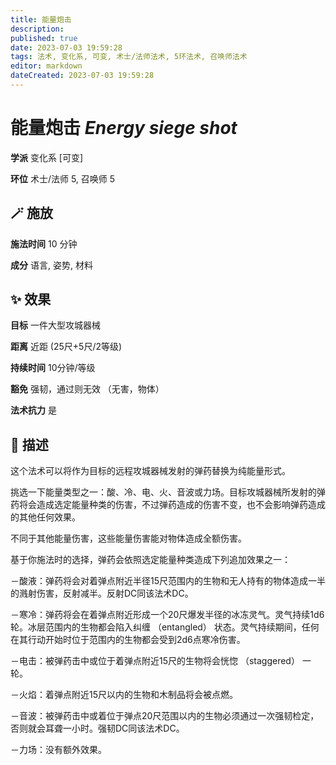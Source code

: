 ```yaml
---
title: 能量炮击
description: 
published: true
date: 2023-07-03 19:59:28
tags: 法术, 变化系, 可变, 术士/法师法术, 5环法术, 召唤师法术
editor: markdown
dateCreated: 2023-07-03 19:59:28
---
```


# **能量炮击** *Energy siege shot*

**学派** 变化系 \[可变\] 

**环位** 术士/法师 5, 召唤师 5

## 🪄 施放

**施法时间** 10 分钟

**成分** 语言, 姿势, 材料

## ✨ 效果 

**目标** 一件大型攻城器械 

**距离** 近距 (25尺+5尺/2等级)  

**持续时间** 10分钟/等级 

**豁免** 强韧，通过则无效 （无害，物体）

**法术抗力** 是

## 📖 描述

这个法术可以将作为目标的远程攻城器械发射的弹药替换为纯能量形式。

挑选一下能量类型之一：酸、冷、电、火、音波或力场。目标攻城器械所发射的弹药将会造成选定能量种类的伤害，不过弹药造成的伤害不变，也不会影响弹药造成的其他任何效果。

不同于其他能量伤害，这些能量伤害能对物体造成全额伤害。

基于你施法时的选择，弹药会依照选定能量种类造成下列追加效果之一：

－酸液：弹药将会对着弹点附近半径15尺范围内的生物和无人持有的物体造成一半的溅射伤害，反射减半。反射DC同该法术DC。

－寒冷：弹药将会在着弹点附近形成一个20尺爆发半径的冰冻灵气。灵气持续1d6轮。冰层范围内的生物都会陷入纠缠 （entangled） 状态。灵气持续期间，任何在其行动开始时位于范围内的生物都会受到2d6点寒冷伤害。

－电击：被弹药击中或位于着弹点附近15尺的生物将会恍惚 （staggered） 一轮。

－火焰：着弹点附近15尺以内的生物和木制品将会被点燃。

－音波：被弹药击中或着位于弹点20尺范围以内的生物必须通过一次强韧检定，否则就会耳聋一小时。强韧DC同该法术DC。

－力场：没有额外效果。
    